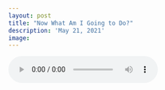```yaml
---
layout: post
title: "Now What Am I Going to Do?"
description: 'May 21, 2021'
image:
---
```


<audio controls preload="metadata">
  <source src="https://docs.google.com/uc?export=open&id=18xFuIS4E6wbyN4IpxxGTfP98owoiCHxo" type="audio/mp3">
Your browser does not support the audio element.
</audio>
